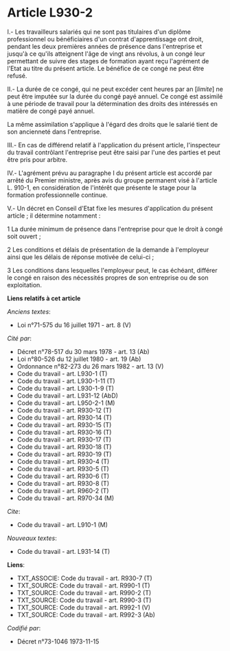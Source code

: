 # Article L930-2

I.- Les travailleurs salariés qui ne sont pas titulaires d'un diplôme professionnel ou bénéficiaires d'un contrat
d'apprentissage ont droit, pendant les deux premières années de présence dans l'entreprise et jusqu'à ce qu'ils atteignent
l'âge de vingt ans révolus, à un congé leur permettant de suivre des stages de formation ayant reçu l'agrément de l'Etat au
titre du présent article. Le bénéfice de ce congé ne peut être refusé.

II.- La durée de ce congé, qui ne peut excéder cent heures par an [*limite*] ne peut être imputée sur la durée du congé payé
annuel. Ce congé est assimilé à une période de travail pour la détermination des droits des intéressés en matière de congé
payé annuel.

La même assimilation s'applique à l'égard des droits que le salarié tient de son ancienneté dans l'entreprise.

III.- En cas de différend relatif à l'application du présent article, l'inspecteur du travail contrôlant l'entreprise peut
être saisi par l'une des parties et peut être pris pour arbitre.

IV.- L'agrément prévu au paragraphe I du présent article est accordé par arrêté du Premier ministre, après avis du groupe
permanent visé à l'article L. 910-1, en considération de l'intérêt que présente le stage pour la formation professionnelle
continue.

V.- Un décret en Conseil d'Etat fixe les mesures d'application du présent article ; il détermine notamment :

1  La durée minimum de présence dans l'entreprise pour que le droit à congé soit ouvert ;

2  Les conditions et délais de présentation de la demande à l'employeur ainsi que les délais de réponse motivée de celui-ci ;

3  Les conditions dans lesquelles l'employeur peut, le cas échéant, différer le congé en raison des nécessités propres de son
entreprise ou de son exploitation.

**Liens relatifs à cet article**

_Anciens textes_:

  - Loi n°71-575 du 16 juillet 1971 - art. 8 (V)

_Cité par_:

  - Décret n°78-517 du 30 mars 1978 - art. 13 (Ab)
  - Loi n°80-526 du 12 juillet 1980 - art. 19 (Ab)
  - Ordonnance n°82-273 du 26 mars 1982 - art. 13 (V)
  - Code du travail - art. L930-1 (T)
  - Code du travail - art. L930-1-11 (T)
  - Code du travail - art. L930-1-9 (T)
  - Code du travail - art. L931-12 (AbD)
  - Code du travail - art. L950-2-1 (M)
  - Code du travail - art. R930-12 (T)
  - Code du travail - art. R930-14 (T)
  - Code du travail - art. R930-15 (T)
  - Code du travail - art. R930-16 (T)
  - Code du travail - art. R930-17 (T)
  - Code du travail - art. R930-18 (T)
  - Code du travail - art. R930-19 (T)
  - Code du travail - art. R930-4 (T)
  - Code du travail - art. R930-5 (T)
  - Code du travail - art. R930-6 (T)
  - Code du travail - art. R930-8 (T)
  - Code du travail - art. R960-2 (T)
  - Code du travail - art. R970-34 (M)

_Cite_:

  - Code du travail - art. L910-1 (M)

_Nouveaux textes_:

  - Code du travail - art. L931-14 (T)

**Liens**:

  - TXT_ASSOCIE: Code du travail - art. R930-7 (T)
  - TXT_SOURCE: Code du travail - art. R990-1 (T)
  - TXT_SOURCE: Code du travail - art. R990-2 (T)
  - TXT_SOURCE: Code du travail - art. R990-3 (T)
  - TXT_SOURCE: Code du travail - art. R992-1 (V)
  - TXT_SOURCE: Code du travail - art. R992-3 (Ab)

_Codifié par_:

  - Décret n°73-1046 1973-11-15
